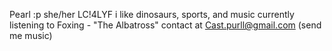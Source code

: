 Pearl :p 
  she/her
  LC!4LYF
  i like dinosaurs, sports, and music
  currently listening to Foxing - "The Albatross"
  contact at Cast.purll@gmail.com (send me music)
